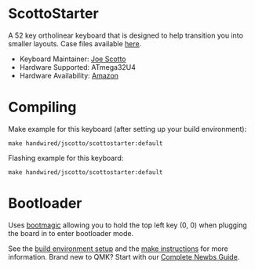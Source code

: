 # ScottoStarter

<!-- ![ScottoStarter](https://i.imgur.com/uXUWY7wh.jpg) -->

A 52 key ortholinear keyboard that is designed to help transition you into smaller layouts. Case files available [here](https://github.com/joe-scotto/scottokeebs.git).

-   Keyboard Maintainer: [Joe Scotto](https://github.com/joe-scotto)
-   Hardware Supported: ATmega32U4
-   Hardware Availability: [Amazon](https://amazon.com)

# Compiling

Make example for this keyboard (after setting up your build environment):

    make handwired/jscotto/scottostarter:default

Flashing example for this keyboard:

    make handwired/jscotto/scottostarter:default

# Bootloader

Uses [bootmagic](https://github.com/qmk/qmk_firmware/blob/master/docs/feature_bootmagic.md) allowing you to hold the top left key (0, 0) when plugging the board in to enter bootloader mode.

See the [build environment setup](https://docs.qmk.fm/#/getting_started_build_tools) and the [make instructions](https://docs.qmk.fm/#/getting_started_make_guide) for more information. Brand new to QMK? Start with our [Complete Newbs Guide](https://docs.qmk.fm/#/newbs).
